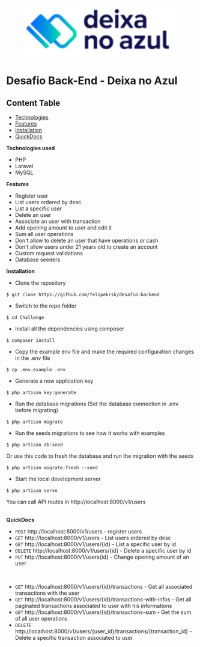 <p align="center"><a href="https://laravel.com" target="_blank"><img src="https://github.com/deixanoazul/desafio-backend/raw/main/DNA.png" width="400"></a></p>


# Desafio Back-End - Deixa no Azul

## Content Table

* [Technologies](#technologies)
* [Features](#features)
* [Installation](#instalation)
* [QuickDocs](#docs)

<a name="technologies">**Technologies used**</a>
- PHP 
- Laravel
- MySQL


<a name="features">**Features**</a>
- Register user
- List users ordered by desc
- List a specific user
- Delete an user
- Associate an user with transaction
- Add opening amount to user and edit it
- Sum all user operations
- Don't allow to delete an user that have operations or cash
- Don't allow users under 21 years old to create an account
- Custom request validations
- Database seeders

<a name="instalation">**Installation**</a><br>
- Clone the repository<br>
```
$ git clone https://github.com/felipebrsk/desafio-backend
```
- Switch to the repo folder<br>
```
$ cd Challenge
```
- Install all the dependencies using composer<br>
```
$ composer install
```
- Copy the example env file and make the required configuration changes in the .env file<br>
```
$ cp .env.example .env
```
- Generate a new application key<br>
```
$ php artisan key:generate
```
- Run the database migrations (Set the database connection in .env before migrating)<br>
```
$ php artisan migrate
```
- Run the seeds migrations to see how it works with examples<br>
```
$ php artisan db:seed
```
Or use this code to fresh the database and run the migration with the seeds<br>
```
$ php artisan migrate:fresh --seed
```
- Start the local development server<br>
```
$ php artisan serve
```
You can call API routes in http://localhost:8000/v1/users
<br/>
<br/>

<a name="docs">**QuickDocs**</a>

- `POST` http://localhost:8000/v1/users - register users
- `GET` http://localhost:8000/v1/users - List users ordered by desc
- `GET` http://localhost:8000/v1/users/{id} - List a specific user by id
- `DELETE` http://localhost:8000/v1/users/{id} - Delete a specific user by id
- `PUT` http://localhost:8000/v1/users{id} - Change opening amount of an user

<br/>

- `GET` http://localhost:8000/v1/users/{id}/transactions - Get all associated transactions with the user
- `GET` http://localhost:8000/v1/users/{id}/transactions-with-infos - Get all paginated transactions associated to user with his informations 
- `GET` http://localhost:8000/v1/users/{id}/transactions-sum - Get the sum of all user operations
- `DELETE` http://localhost:8000/v1/users/{user_id}/transactions/{transaction_id} - Delete a specific transaction associated to user
